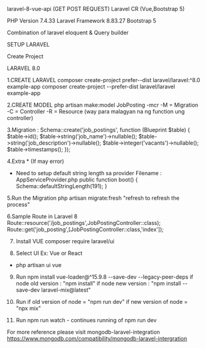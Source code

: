 laravel-8-vue-api (GET POST REQUEST)
Laravel CR (Vue,Bootstrap 5)

PHP Version 7.4.33 Laravel Framework 8.83.27 Bootstrap 5

Combination of laravel eloquent & Query builder

SETUP LARAVEL

Create Project

LARAVEL 8.0

1.CREATE LARAVEL
composer create-project prefer--dist laravel/laravel:^8.0 example-app
composer create-project --prefer-dist laravel/laravel example-app

2.CREATE MODEL
php artisan make:model JobPosting -mcr
-M = Migration
-C = Controller
-R = Resource (way para malagyan na ng function ung controller)

3.Migration :
 Schema::create('job_postings', function (Blueprint $table) {
            $table->id();
            $table->string('job_name')->nullable();
            $table->string('job_description')->nullable();
            $table->integer('vacants')->nullable();
            $table->timestamps();
        });

4.Extra * (If may error)
- Need to setup default string length sa provider
Filename :
AppServiceProvider.php
public function boot()
{
    Schema::defaultStringLength(191);
}

5.Run the Migration
php artisan migrate:fresh
"refresh to refresh the process"


6.Sample Route in Laravel 8 
Route::resource('/job_postings',JobPostingController::class);
Route::get('job_posting',[JobPostingController::class,'index']);

7. Install VUE
composer require laravel/ui

8. Select UI Ex: Vue or React 
- php artisan ui vue

9. Run 
npm install vue-loader@^15.9.8 --save-dev --legacy-peer-deps
if node old version : "npm install"
if node new version : "npm install --save-dev laravel-mix@latest"

10. Run 
if old version of node  = "npm run dev"
if new version of node = "npx mix"

11. Run
npm run watch - continues running of npm run dev


For more reference please visit mongodb-laravel-integration https://www.mongodb.com/compatibility/mongodb-laravel-intergration
